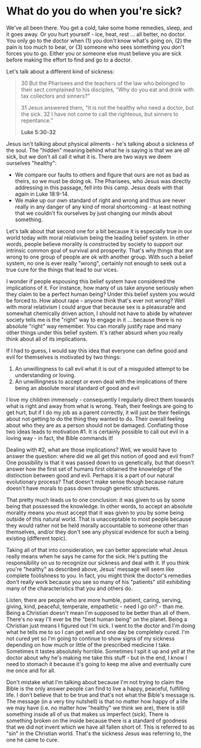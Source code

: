 # What do you do when you're sick?

We've all been there. You get a cold, take some home remedies, sleep, and it goes away. Or you hurt yourself - ice, heat, rest ... all better, no doctor. You only go to the doctor when (1) you don't know what's going on, (2) the pain is too much to bear, or (3) someone who sees something you don't forces you to go. Either you or someone else must believe you are sick before making the effort to find and go to a doctor.

Let's talk about a different kind of sickness:

> 30 But the Pharisees and the teachers of the law who belonged to their sect complained to his disciples, "Why do you eat and drink with tax collectors and sinners?"
>
> 31 Jesus answered them, “It is not the healthy who need a doctor, but the sick. 32 I have not come to call the righteous, but sinners to repentance.”
>
> **Luke 5:30-32**

Jesus isn't talking about physical ailments - he's talking about a sickness of the soul. The "hidden" meaning behind what he is saying is that we are *all* sick, but we don't all call it what it is. There are two ways we deem ourselves "healthy":

- We compare our faults to others and figure that ours are not as bad as theirs, so we must be doing ok. The Pharisees, who Jesus was directly addressing in this passage, fell into this camp. Jesus deals with that again in Luke 18:9-14.
- We make up our own standard of right and wrong and thus are never really in any danger of any kind of moral shortcoming - at least nothing that we couldn't fix ourselves by just changing our minds about something.

Let's talk about that second one for a bit because it is especially true in our world today with moral relativism being the leading belief system. In other words, people believe morality is constructed by society to support our intrinsic common goal of survival and prosperity. That's why things that are wrong to one group of people are ok with another group. With such a belief system, no one is ever really "wrong", certainly not enough to seek out a true cure for the things that lead to our vices.

I wonder if people espousing this belief system have considered the implications of it. For instance, how many of us take anyone seriously when they claim to be a perfect human being? Under this belief system you would be forced to. How about rape - anyone think that's ever not wrong? Well with moral relativism I could argue that because sex is a pleasurable and somewhat chemically driven action, I should not have to abide by whatever society tells me is the "right" way to engage in it … because there is no absolute "right" way remember. You can morally justify rape and many other things under this belief system. It's rather absurd when you really think about all of its implications.

If I had to guess, I would say this idea that everyone can define good and evil for themselves is motivated by two things:
1. An unwillingness to call evil what it is out of a misguided attempt to be understanding or loving. 
2. An unwillingness to accept or even deal with the implications of there being an absolute moral standard of good and evil

I love my children immensely - consequently I regularly direct them towards what is right and away from what is wrong. Yeah, their feelings are going to get hurt, but if I do my job as a parent correctly, it will just be their feelings about not getting to do the thing they wanted to do. Their overall feeling about who they are as a person should not be damaged. Conflating those two ideas leads to motivation #1. It is certainly possible to call out evil in a loving way - in fact, the Bible commands it! 

Dealing with #2, what are those implications? Well, we would have to answer the question: where did we all get this notion of good and evil from? One possibility is that it was passed down to us genetically, but that doesn't answer how the first set of humans first obtained the knowledge of the distinction between good and evil. Perhaps it is a part of our natural evolutionary process? That doesn't make sense though because nature doesn't have morals to pass down through genetic structures. 

That pretty much leads us to one conclusion: it was given to us by some being that possessed the knowledge. In other words, to accept an absolute morality means you must accept that it was given to you by some being outside of this natural world. That is unacceptable to most people because they would rather not be held morally accountable to someone other than themselves, and/or they don't see any physical evidence for such a being existing (different topic).

Taking all of that into consideration, we can better appreciate what Jesus really means when he says he came for the sick. He's putting the responsibility on *us* to recognize our sickness and deal with it. If you think you're "healthy" as described above, Jesus' message will seem like complete foolishness to you. In fact, you might think the doctor's remedies don't really work because you see so many of his "patients" still exhibiting many of the characteristics that you and others do.

Listen, there are people who are more humble, patient, caring, serving, giving, kind, peaceful, temperate, empathetic - need I go on? - than me. Being a Christian doesn't mean I'm supposed to be better than all of them. There's no way I'll ever be the "best human being" on the planet. Being a Christian just means I figured out I'm sick. I went to the doctor and I'm doing what he tells me to so I can get well and one day be completely cured. I'm not cured yet so I'm going to continue to show signs of my sickness depending on how much or little of the prescribed medicine I take. Sometimes it tastes absolutely horrible. Sometimes I spit it up and yell at the doctor about why he's making me take this stuff - but in the end, I know I need to stomach it because it's going to keep me alive and eventually cure me once and for all.

Don't mistake what I'm talking about because I'm not trying to claim the Bible is the only answer people can find to live a happy, peaceful, fulfilling life. I don't believe that to be true and that's not what the Bible's message is. The message (in a very tiny nutshell) is that no matter how happy of a life we may have (i.e. no matter how "healthy" we think we are), there is still something inside all of us that makes us imperfect (sick). There is something broken on the inside because there is a standard of goodness that we did not invent which we have all fallen short of. This is referred to as "sin" in the Christian world. That's the sickness Jesus was referring to, the one he came to cure.

